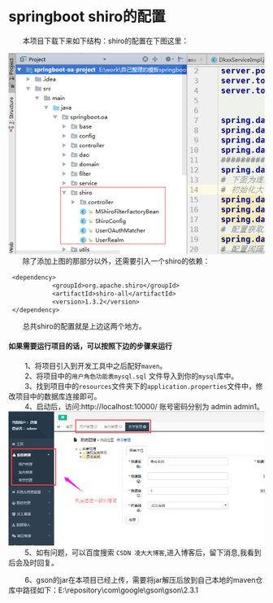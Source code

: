 # springboot shiro的配置

&emsp;&emsp;本项目下载下来如下结构：shiro的配置在下图这里：

![images](https://github.com/lingshufeng/images/blob/master/images/shiro%E9%A1%B9%E7%9B%AE%E6%A8%A1%E6%9D%BF2.png)  
&emsp;&emsp;除了添加上图的那部分以外，还需要引入一个shiro的依赖：
```
 <dependency>
            <groupId>org.apache.shiro</groupId>
            <artifactId>shiro-all</artifactId>
            <version>1.3.2</version>
 </dependency>
```
&emsp;&emsp;总共shiro的配置就是上边这两个地方。 
#### 如果需要运行项目的话，可以按照下边的步骤来运行

&emsp;&emsp; 1、将项目引入到开发工具中之后配好`maven`。  
&emsp;&emsp; 2、将项目中的`用户角色功能表mysql.sql` 文件导入到你的`mysql`库中。  
&emsp;&emsp; 3、找到项目中的`resources`文件夹下的`application.properties`文件中，修改项目中的数据库连接即可。   
&emsp;&emsp; 4、启动后，访问:http://localhost:10000/ 账号密码分别为 admin   admin1。   
![images](https://github.com/lingshufeng/images/blob/master/images/shiro%E9%A1%B9%E7%9B%AE%E6%A8%A1%E6%9D%BF.png)  
&emsp;&emsp; 5、如有问题，可以百度搜索 `CSDN 凌大大博客`,进入博客后，留下消息,我看到后会及时回复。 

&emsp;&emsp; 6、gson的jar在本项目已经上传，需要将jar解压后放到自己本地的maven仓库中路径如下：E:\repository\com\google\gson\gson\2.3.1
